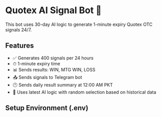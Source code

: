 # Quotex AI Signal Bot 🔮

This bot uses 30-day AI logic to generate 1-minute expiry Quotex OTC signals 24/7.

## Features

- ✅ Generates 400 signals per 24 hours
- ⏱ 1-minute expiry time
- 📊 Sends results: WIN, MTG WIN, LOSS
- 📤 Sends signals to Telegram bot
- 🕛 Sends daily result summary at 12:00 AM PKT
- 🔄 Uses latest AI logic with random selection based on historical data

## Setup Environment (.env)

